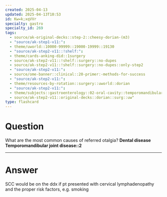 ```yaml
---
created: 2025-04-13
updated: 2025-04-13T10:53
id: Kw=k;xqVVr
specialty: gastro
specialty_id: 269
tags:
  - source/ak-original-decks::step-2::cheesy-dorian-(m3)
  - "source/ak-step1-v11:": 
  - theme/uworld::10000-99999::19000-19999::19130
  - "source/ak-step2-v11::!shelf:": 
  - theme/cards-anking-did::1surgery
  - source/ak-step2-v11::!shelf::surgery::no-dupes
  - source/ak-step2-v11::!shelf::surgery::no-dupes::only-step2
  - "source/ak-step2-v11:": 
  - source/ome-banner::clinical::20-primer:-methods-for-success
  - "source/ak-step2-v11:": 
  - theme/resources-by-rotation::surgery::uworld::dorian
  - "source/ak-step2-v11:": 
  - theme/subjects::gastroenterology::02-oral-cavity::temporomandibular-disorder
  - source/ak-step2-v11::original-decks::dorian::surg::uw"
type: flashcard
---
```


# Question
What are the most common causes of referred otalgia?   **Dental disease Temporomandibular joint disease::2**

---

# Answer
SCC would be on the ddx if pt presented with cervical lymphadenopathy and the proper risk factors, e.g. smoking